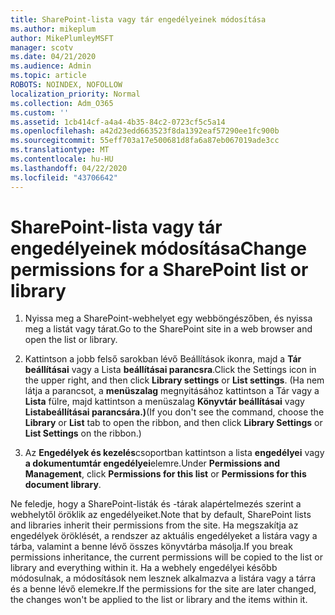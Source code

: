 ```yaml
---
title: SharePoint-lista vagy tár engedélyeinek módosítása
ms.author: mikeplum
author: MikePlumleyMSFT
manager: scotv
ms.date: 04/21/2020
ms.audience: Admin
ms.topic: article
ROBOTS: NOINDEX, NOFOLLOW
localization_priority: Normal
ms.collection: Adm_O365
ms.custom: ''
ms.assetid: 1cb414cf-a4a4-4b35-84c2-0723cf5c5a14
ms.openlocfilehash: a42d23edd663523f8da1392eaf57290ee1fc900b
ms.sourcegitcommit: 55eff703a17e500681d8fa6a87eb067019ade3cc
ms.translationtype: MT
ms.contentlocale: hu-HU
ms.lasthandoff: 04/22/2020
ms.locfileid: "43706642"
---
```

# <a name="change-permissions-for-a-sharepoint-list-or-library"></a><span data-ttu-id="d59f3-102">SharePoint-lista vagy tár engedélyeinek módosítása</span><span class="sxs-lookup"><span data-stu-id="d59f3-102">Change permissions for a SharePoint list or library</span></span>

1. <span data-ttu-id="d59f3-103">Nyissa meg a SharePoint-webhelyet egy webböngészőben, és nyissa meg a listát vagy tárat.</span><span class="sxs-lookup"><span data-stu-id="d59f3-103">Go to the SharePoint site in a web browser and open the list or library.</span></span>
    
2. <span data-ttu-id="d59f3-104">Kattintson a jobb felső sarokban lévő Beállítások ikonra, majd a **Tár beállításai** vagy a Lista **beállításai parancsra**.</span><span class="sxs-lookup"><span data-stu-id="d59f3-104">Click the Settings icon in the upper right, and then click **Library settings** or **List settings**.</span></span> <span data-ttu-id="d59f3-105">(Ha nem látja a parancsot, a **menüszalag** megnyitásához kattintson a Tár vagy a **Lista** fülre, majd kattintson a menüszalag **Könyvtár beállításai** vagy **Listabeállításai parancsára.)**</span><span class="sxs-lookup"><span data-stu-id="d59f3-105">(If you don't see the command, choose the **Library** or **List** tab to open the ribbon, and then click **Library Settings** or **List Settings** on the ribbon.)</span></span> 
    
3. <span data-ttu-id="d59f3-106">Az **Engedélyek és kezelés**csoportban kattintson a lista **engedélyei** vagy **a dokumentumtár engedélyei**elemre.</span><span class="sxs-lookup"><span data-stu-id="d59f3-106">Under **Permissions and Management**, click **Permissions for this list** or **Permissions for this document library**.</span></span>
    
<span data-ttu-id="d59f3-107">Ne feledje, hogy a SharePoint-listák és -tárak alapértelmezés szerint a webhelytől öröklik az engedélyeiket.</span><span class="sxs-lookup"><span data-stu-id="d59f3-107">Note that by default, SharePoint lists and libraries inherit their permissions from the site.</span></span> <span data-ttu-id="d59f3-108">Ha megszakítja az engedélyek öröklését, a rendszer az aktuális engedélyeket a listára vagy a tárba, valamint a benne lévő összes könyvtárba másolja.</span><span class="sxs-lookup"><span data-stu-id="d59f3-108">If you break permissions inheritance, the current permissions will be copied to the list or library and everything within it.</span></span> <span data-ttu-id="d59f3-109">Ha a webhely engedélyei később módosulnak, a módosítások nem lesznek alkalmazva a listára vagy a tárra és a benne lévő elemekre.</span><span class="sxs-lookup"><span data-stu-id="d59f3-109">If the permissions for the site are later changed, the changes won't be applied to the list or library and the items within it.</span></span>
  

